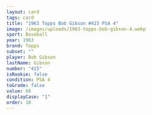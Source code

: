 ```yaml
---
layout: card
tags: card
title: "1963 Topps Bob Gibson #415 PSA 4"
image: /images/uploads/1963-topps-bob-gibson-4.webp
sport: Baseball
year: 1963
brand: Topps
subset: ""
player: Bob Gibson
lastName: Gibson
number: "415"
isRookie: false
condition: PSA 4
toGrade: false
value: 68
displayCase: "1"
order: 10
---
```

